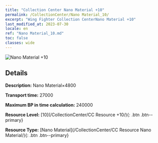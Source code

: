 ```yaml
---
title: "Collection Center Nano Material +10"
permalink: /CollectionCenter/Nano Material_10/
excerpt: "Wing Fighter Collection CenterNano Material +10"
last_modified_at: 2023-07-30
locale: en
ref: "Nano Material_10.md"
toc: false
classes: wide
---
```



![Nano Material +10](/images/cc/CC_Nano_Material_6.png)

## Details

  **Description:** Nano Material×4800

  **Transport time:** 27000

  **Maximum BP in time calculation:** 240000

  **Resource Level:** [10](/CollectionCenter/CC Resource +10/){: .btn .btn--primary}

  **Resource Type:** [Nano Material](/CollectionCenter/CC Resource Nano Material/){: .btn .btn--primary}

